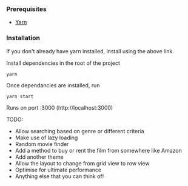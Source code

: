 ### Prerequisites
- [Yarn](https://yarnpkg.com/en/docs/install)

### Installation
If you don't already have yarn installed, install using the above link.

Install dependencies in the root of the project

`yarn`

Once dependancies are installed, run

`yarn start`

Runs on port :3000 (http://localhost:3000)

TODO:
- Allow searching based on genre or different criteria 
- Make use of lazy loading 
- Random movie finder 
- Add a method to buy or rent the film from somewhere like Amazon 
- Add another theme 
- Allow the layout to change from grid view to row view 
- Optimise for ultimate performance 
- Anything else that you can think of!
